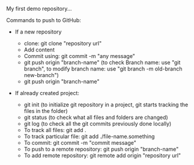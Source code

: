 My first demo repository...

Commands to push to GitHub:
- If a new repository
  - clone: git clone "repository url"
  - Add content
  - Commit using: git commit -m "any message"
  - git push origin "branch-name" (to check Branch name: use "git branch", to modify branch name: use "git branch -m old-branch new-branch")
  - git push origin "branch-name"

- If already created project:
  - git init (to initialize git repository in a project, git starts tracking the files in the folder)
  - git status (to check what all files and folders are changed)
  - git log (to check all the git commits previously done locally)
  - To track all files: git add .
  - To track particular file: git add ./file-name.something
  - To commit: git commit -m "commit message"
  - To push to a remote repository: git push origin "branch-name"
  - To add remote repository: git remote add origin "repository url"
